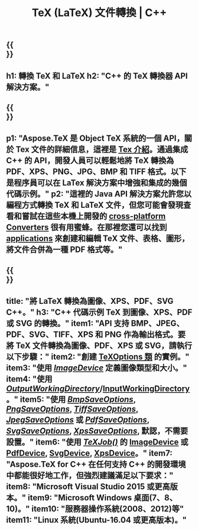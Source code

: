 ﻿---
translation: true
template: /_templates/_conversion-cpp.md
title: TeX (LaTeX) 文件轉換 | C++
url: /cpp/conversion/
keywords: tex 轉換器 cpp api, tex 轉換器 c++ api
description: "TeX(LaTeX) 轉換 C++ API 解決方案。只需幾行 C++ 代碼即可將 LaTeX 文件轉換為 PDF、XPS 和圖像，包括 PNG、JPEG、TIFF、BMP。"
family: tex
platformtag: cpp
feature: conversion
---

{{<section banner>}}
---
h1: 轉換 TeX 和 LaTeX
h2: "C++ 的 TeX 轉換器 API 解決方案。"
---

{{<section overview>}}
---
p1: "Aspose.TeX 是 Object TeX 系統的一個 API，關於 Tex 文件的詳細信息，這裡是 [Tex 介紹](https://docs.aspose.com/tex/cpp/what-is-tex/)。通過集成 C++ 的 API，開發人員可以輕鬆地將 TeX 轉換為 PDF、XPS、PNG、JPG、BMP 和 TIFF 格式。以下是程序員可以在 LaTex 解決方案中增強和集成的幾個代碼示例。"
p2: "這裡的 Java API 解決方案允許您以編程方式轉換 TeX 和 LaTeX 文件，但您可能會發現查看和嘗試在這些本機上開發的 [cross-platform Converters](https://products.aspose.app/tex/conversion) 很有用蜜蜂。在那裡您還可以找到 [applications](https://products.aspose.app/tex/applications) 來創建和編輯 TeX 文件、表格、圖形，將文件合併為一種 PDF 格式等。"
---

{{<section feature1>}}
---
title: "將 LaTeX 轉換為圖像、XPS、PDF、SVG C++。"
h3: "C++ 代碼示例 TeX 到圖像、XPS、PDF 或 SVG 的轉換。"
item1: "API 支持 BMP、JPEG、PDF、SVG、TIFF、XPS 和 PNG 作為輸出格式。要將 TeX 文件轉換為圖像、PDF、XPS 或 SVG，請執行以下步驟："
item2: "創建 [TeXOptions 類](https://reference.aspose.com/tex/cpp/class/aspose.te_x.te_x_options) 的實例。"
item3: "使用 [*ImageDevice*](https://reference.aspose.com/page/cpp/class/aspose.page.e_p_s.device.image_device) 定義圖像類型和大小。"
item4: "使用 [*OutputWorkingDirectory*](https://reference.aspose.com/tex/cpp/class/aspose.te_x.te_x_options#aa4f4ea6dab7db5ba1b40800495f16f63)/[InputWorkingDirectory](https:///reference.aspose.com/tex/cpp/class/aspose.te_x.te_x_options#aa4f4ea6dab7db5ba1b40800495f16f63)。"
item5: "使用 [*BmpSaveOptions*](https://reference.aspose.com/tex/cpp/class/aspose.te_x.presentation.image.bmp_save_options), [*PngSaveOptions*](https://reference.aspose.com/tex/cpp/class/aspose.te_x.presentation.image.png_save_options), [*TiffSaveOptions*](https://reference.aspose.com/tex/cpp/class/aspose.te_x.presentation.image.tiff_save_options), [*JpegSaveOptions*](https://reference.aspose.com/tex/cpp/class/aspose.te_x.presentation.image.jpeg_save_options) 或 [*PdfSaveOptions*](https://reference.aspose.com/tex/cpp/class/aspose.te_x.presentation.pdf.pdf_save_options), [*SvgSaveOptions*](https://reference.aspose.com/tex/cpp/class/aspose.te_x.presentation.svg.svg_save_options), [*XpsSaveOptions*](https://reference.aspose.com/tex/cpp/class/aspose.te_x.presentation.xps.xps_save_options), 默認，不需要設置。"
item6: "使用 [*TeXJob()*](https://reference.aspose.com/tex/cpp/class/aspose.te_x.te_x_job) 的 [ImageDevice](https://reference.aspose.com/tex/cpp/class/aspose.te_x.presentation.image.image_device) 或 [PdfDevice](https://reference.aspose.com/tex/cpp/class/aspose.te_x.presentation.pdf.pdf_device), [SvgDevice](https://reference.aspose.com/tex/cpp/class/aspose.te_x.presentation.svg.svg_device), [XpsDevice](https://reference.aspose.com/tex/cpp/class/aspose.te_x.presentation.xps.xps_device)。"
item7: "Aspose.TeX for C++ 在任何支持 C++ 的開發環境中都能很好地工作，但強烈建議滿足以下要求："
item8: "Microsoft Visual Studio 2015 或更高版本。"
item9: "Microsoft Windows 桌面(7、8、10)。"
item10: "服務器操作系統(2008、2012)等"
item11: "Linux 系統(Ubuntu-16.04 或更高版本)。"
---


